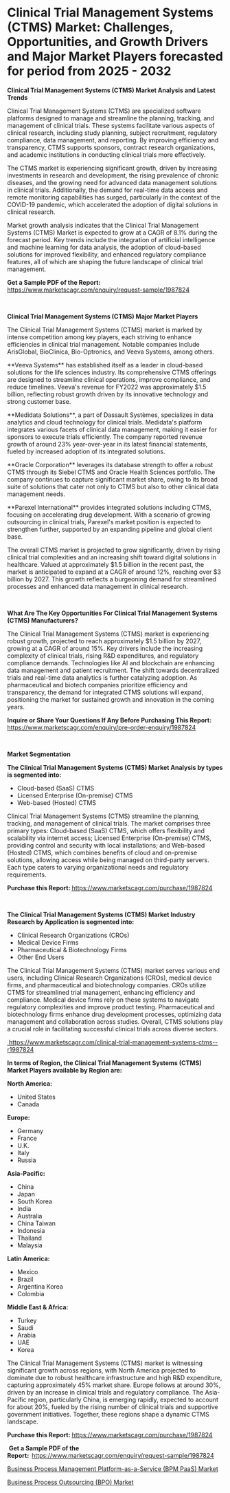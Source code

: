 <p><h1>Clinical Trial Management Systems (CTMS) Market: Challenges, Opportunities, and Growth Drivers and Major Market Players forecasted for period from 2025 - 2032</h1></p><p><strong>Clinical Trial Management Systems (CTMS) Market Analysis and Latest Trends</strong></p>
<p><p>Clinical Trial Management Systems (CTMS) are specialized software platforms designed to manage and streamline the planning, tracking, and management of clinical trials. These systems facilitate various aspects of clinical research, including study planning, subject recruitment, regulatory compliance, data management, and reporting. By improving efficiency and transparency, CTMS supports sponsors, contract research organizations, and academic institutions in conducting clinical trials more effectively.</p><p>The CTMS market is experiencing significant growth, driven by increasing investments in research and development, the rising prevalence of chronic diseases, and the growing need for advanced data management solutions in clinical trials. Additionally, the demand for real-time data access and remote monitoring capabilities has surged, particularly in the context of the COVID-19 pandemic, which accelerated the adoption of digital solutions in clinical research.</p><p>Market growth analysis indicates that the Clinical Trial Management Systems (CTMS) Market is expected to grow at a CAGR of 8.1% during the forecast period. Key trends include the integration of artificial intelligence and machine learning for data analysis, the adoption of cloud-based solutions for improved flexibility, and enhanced regulatory compliance features, all of which are shaping the future landscape of clinical trial management.</p></p>
<p><strong>Get a Sample PDF of the Report:&nbsp;</strong> <a href="https://www.marketscagr.com/enquiry/request-sample/1987824?utm_campaign=1905&utm_medium=2&utm_source=Github&utm_content=ia&utm_term=28032025&utm_id=clinical-trial-management-systems-ctms">https://www.marketscagr.com/enquiry/request-sample/1987824</a></p>
<p>&nbsp;</p>
<p><strong>Clinical Trial Management Systems (CTMS) Major Market Players</strong></p>
<p><p>The Clinical Trial Management Systems (CTMS) market is marked by intense competition among key players, each striving to enhance efficiencies in clinical trial management. Notable companies include ArisGlobal, BioClinica, Bio-Optronics, and Veeva Systems, among others.</p><p>**Veeva Systems** has established itself as a leader in cloud-based solutions for the life sciences industry. Its comprehensive CTMS offerings are designed to streamline clinical operations, improve compliance, and reduce timelines. Veeva's revenue for FY2022 was approximately $1.5 billion, reflecting robust growth driven by its innovative technology and strong customer base.</p><p>**Medidata Solutions**, a part of Dassault Systèmes, specializes in data analytics and cloud technology for clinical trials. Medidata's platform integrates various facets of clinical data management, making it easier for sponsors to execute trials efficiently. The company reported revenue growth of around 23% year-over-year in its latest financial statements, fueled by increased adoption of its integrated solutions.</p><p>**Oracle Corporation** leverages its database strength to offer a robust CTMS through its Siebel CTMS and Oracle Health Sciences portfolio. The company continues to capture significant market share, owing to its broad suite of solutions that cater not only to CTMS but also to other clinical data management needs.</p><p>**Parexel International** provides integrated solutions including CTMS, focusing on accelerating drug development. With a scenario of growing outsourcing in clinical trials, Parexel's market position is expected to strengthen further, supported by an expanding pipeline and global client base.</p><p>The overall CTMS market is projected to grow significantly, driven by rising clinical trial complexities and an increasing shift toward digital solutions in healthcare. Valued at approximately $1.5 billion in the recent past, the market is anticipated to expand at a CAGR of around 12%, reaching over $3 billion by 2027. This growth reflects a burgeoning demand for streamlined processes and enhanced data management in clinical research.</p></p>
<p>&nbsp;</p>
<p><strong>What Are The Key Opportunities For Clinical Trial Management Systems (CTMS) Manufacturers?</strong></p>
<p><p>The Clinical Trial Management Systems (CTMS) market is experiencing robust growth, projected to reach approximately $1.5 billion by 2027, growing at a CAGR of around 15%. Key drivers include the increasing complexity of clinical trials, rising R&D expenditures, and regulatory compliance demands. Technologies like AI and blockchain are enhancing data management and patient recruitment. The shift towards decentralized trials and real-time data analytics is further catalyzing adoption. As pharmaceutical and biotech companies prioritize efficiency and transparency, the demand for integrated CTMS solutions will expand, positioning the market for sustained growth and innovation in the coming years.</p></p>
<p><strong>Inquire or Share Your Questions If Any Before Purchasing This Report:</strong> <a href="https://www.marketscagr.com/enquiry/pre-order-enquiry/1987824?utm_campaign=1905&utm_medium=2&utm_source=Github&utm_content=ia&utm_term=28032025&utm_id=clinical-trial-management-systems-ctms">https://www.marketscagr.com/enquiry/pre-order-enquiry/1987824</a></p>
<p>&nbsp;</p>
<p><strong>Market Segmentation</strong></p>
<p><strong>The Clinical Trial Management Systems (CTMS) Market Analysis by types is segmented into:</strong></p>
<p><ul><li>Cloud-based (SaaS) CTMS</li><li>Licensed Enterprise (On-premise) CTMS</li><li>Web-based (Hosted) CTMS</li></ul></p>
<p><p>Clinical Trial Management Systems (CTMS) streamline the planning, tracking, and management of clinical trials. The market comprises three primary types: Cloud-based (SaaS) CTMS, which offers flexibility and scalability via internet access; Licensed Enterprise (On-premise) CTMS, providing control and security with local installations; and Web-based (Hosted) CTMS, which combines benefits of cloud and on-premise solutions, allowing access while being managed on third-party servers. Each type caters to varying organizational needs and regulatory requirements.</p></p>
<p><strong>Purchase this Report:&nbsp;</strong><a href="https://www.marketscagr.com/purchase/1987824?utm_campaign=1905&utm_medium=2&utm_source=Github&utm_content=ia&utm_term=28032025&utm_id=clinical-trial-management-systems-ctms">https://www.marketscagr.com/purchase/1987824</a></p>
<p>&nbsp;</p>
<p><strong>The Clinical Trial Management Systems (CTMS) Market Industry Research by Application is segmented into:</strong></p>
<p><ul><li>Clinical Research Organizations (CROs)</li><li>Medical Device Firms</li><li>Pharmaceutical & Biotechnology Firms</li><li>Other End Users</li></ul></p>
<p><p>The Clinical Trial Management Systems (CTMS) market serves various end users, including Clinical Research Organizations (CROs), medical device firms, and pharmaceutical and biotechnology companies. CROs utilize CTMS for streamlined trial management, enhancing efficiency and compliance. Medical device firms rely on these systems to navigate regulatory complexities and improve product testing. Pharmaceutical and biotechnology firms enhance drug development processes, optimizing data management and collaboration across studies. Overall, CTMS solutions play a crucial role in facilitating successful clinical trials across diverse sectors.</p></p>
<p><a href="https://www.marketscagr.com/clinical-trial-management-systems-ctms--r1987824?utm_campaign=1905&utm_medium=2&utm_source=Github&utm_content=ia&utm_term=28032025&utm_id=clinical-trial-management-systems-ctms">&nbsp;https://www.marketscagr.com/clinical-trial-management-systems-ctms--r1987824</a></p>
<p><strong>In terms of Region, the Clinical Trial Management Systems (CTMS) Market Players available by Region are:</strong></p>
<p>
    <p> <strong> North America: </strong>
        <ul>
            <li>United States</li>
            <li>Canada</li>
        </ul>
        </p> 
    <p> <strong> Europe: </strong>
        <ul>
            <li>Germany</li>
            <li>France</li>
            <li>U.K.</li>
            <li>Italy</li>
            <li>Russia</li>
        </ul>
        </p> 
    <p> <strong> Asia-Pacific: </strong>
        <ul>
            <li>China</li>
            <li>Japan</li>
            <li>South Korea</li>
            <li>India</li>
            <li>Australia</li>
            <li>China Taiwan</li>
            <li>Indonesia</li>
            <li>Thailand</li>
            <li>Malaysia</li>
        </ul>
        </p> 
    <p> <strong> Latin America: </strong>
        <ul>
            <li>Mexico</li>
            <li>Brazil</li>
            <li>Argentina Korea</li>
            <li>Colombia</li>
        </ul>
        </p> 
    <p> <strong> Middle East & Africa: </strong>
        <ul>
            <li>Turkey</li>
            <li>Saudi</li>
            <li>Arabia</li>
            <li>UAE</li>
            <li>Korea</li>
        </ul>
    </p>
    </p>
<p><p>The Clinical Trial Management Systems (CTMS) market is witnessing significant growth across regions, with North America projected to dominate due to robust healthcare infrastructure and high R&D expenditure, capturing approximately 45% market share. Europe follows at around 30%, driven by an increase in clinical trials and regulatory compliance. The Asia-Pacific region, particularly China, is emerging rapidly, expected to account for about 20%, fueled by the rising number of clinical trials and supportive government initiatives. Together, these regions shape a dynamic CTMS landscape.</p></p>
<p><strong>Purchase this Report: </strong><a href="https://www.marketscagr.com/purchase/1987824?utm_campaign=1905&utm_medium=2&utm_source=Github&utm_content=ia&utm_term=28032025&utm_id=clinical-trial-management-systems-ctms">https://www.marketscagr.com/purchase/1987824</a></p>
<p>&nbsp;<strong>Get a Sample PDF of the Report:&nbsp;&nbsp;</strong><a href="https://www.marketscagr.com/enquiry/request-sample/1987824?utm_campaign=1905&utm_medium=2&utm_source=Github&utm_content=ia&utm_term=28032025&utm_id=clinical-trial-management-systems-ctms">https://www.marketscagr.com/enquiry/request-sample/1987824</a></p>
<p><strong></strong></p>
<p><p><a href="https://github.com/arneslullapq/Market-Research-Report-List-1/blob/main/business-process-management-platform-as-a-service-bpm-paas-market.md?utm_campaign=1905&utm_medium=2&utm_source=Github&utm_content=ia&utm_term=28032025&utm_id=clinical-trial-management-systems-ctms">Business Process Management Platform-as-a-Service (BPM PaaS) Market</a></p><p><a href="https://github.com/arocasanzib6/Market-Research-Report-List-1/blob/main/business-process-outsourcing-bpo-market.md?utm_campaign=1905&utm_medium=2&utm_source=Github&utm_content=ia&utm_term=28032025&utm_id=clinical-trial-management-systems-ctms">Business Process Outsourcing (BPO) Market</a></p></p>